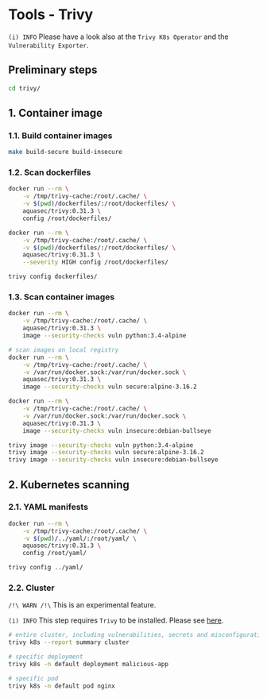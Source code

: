 
# Tools - Trivy

`(i) INFO` Please have a look also at the `Trivy K8s Operator` and the `Vulnerability Exporter`.

## Preliminary steps

```bash
cd trivy/
```

## 1. Container image

### 1.1. Build container images

```bash
make build-secure build-insecure
```

### 1.2. Scan dockerfiles

```bash
docker run --rm \
	-v /tmp/trivy-cache:/root/.cache/ \
	-v $(pwd)/dockerfiles/:/root/dockerfiles/ \
	aquasec/trivy:0.31.3 \
	config /root/dockerfiles/

docker run --rm \
	-v /tmp/trivy-cache:/root/.cache/ \
	-v $(pwd)/dockerfiles/:/root/dockerfiles/ \
	aquasec/trivy:0.31.3 \
	--severity HIGH config /root/dockerfiles/

trivy config dockerfiles/
```

### 1.3. Scan container images

```bash
docker run --rm \
	-v /tmp/trivy-cache:/root/.cache/ \
	aquasec/trivy:0.31.3 \
	image --security-checks vuln python:3.4-alpine

# scan images on local registry
docker run --rm \
	-v /tmp/trivy-cache:/root/.cache/ \
	-v /var/run/docker.sock:/var/run/docker.sock \
	aquasec/trivy:0.31.3 \
	image --security-checks vuln secure:alpine-3.16.2

docker run --rm \
	-v /tmp/trivy-cache:/root/.cache/ \
	-v /var/run/docker.sock:/var/run/docker.sock \
	aquasec/trivy:0.31.3 \
	image --security-checks vuln insecure:debian-bullseye

trivy image --security-checks vuln python:3.4-alpine
trivy image --security-checks vuln secure:alpine-3.16.2
trivy image --security-checks vuln insecure:debian-bullseye
```

## 2. Kubernetes scanning

### 2.1. YAML manifests

```bash
docker run --rm \
	-v /tmp/trivy-cache:/root/.cache/ \
	-v $(pwd)/../yaml/:/root/yaml/ \
	aquasec/trivy:0.31.3 \
	config /root/yaml/

trivy config ../yaml/
```

### 2.2. Cluster

`/!\ WARN /!\` This is an experimental feature.

`(i) INFO` This step requires `Trivy` to be installed. Please see [here](https://aquasecurity.github.io/trivy/v0.18.3/installation/).

```bash
# entire cluster, including vulnerabilities, secrets and misconfigurations
trivy k8s --report summary cluster

# specific deployment
trivy k8s -n default deployment malicious-app

# specific pod
trivy k8s -n default pod nginx
```
